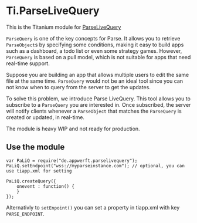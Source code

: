 # Ti.ParseLiveQuery

This is the Titanium module for [ParseLiveQuery](https://github.com/parse-community/ParseLiveQuery-Android)

`ParseQuery` is one of the key concepts for Parse. It allows you to retrieve `ParseObject`s by specifying some conditions, making it easy to build apps such as a dashboard, a todo list or even some strategy games. However, `ParseQuery` is based on a pull model, which is not suitable for apps that need real-time support.

Suppose you are building an app that allows multiple users to edit the same file at the same time. `ParseQuery` would not be an ideal tool since you can not know when to query from the server to get the updates.

To solve this problem, we introduce Parse LiveQuery. This tool allows you to subscribe to a `ParseQuery` you are interested in. Once subscribed, the server will notify clients whenever a `ParseObject` that matches the `ParseQuery` is created or updated, in real-time.

The module is heavy WIP and not ready for production.

## Use the module

```
var PaLiQ = require("de.appwerft.parselivequery");
PaLiQ.setEndpoint("wss://myparseinstance.com"); // optional, you can use tiapp.xml for setting

PaLiQ.createQuery({
	onevent : function() {
	}
});
```
Alternativly to `setEnpoint()` you can set a property in tiapp.xml with key `PARSE_ENDPOINT`.

